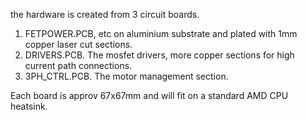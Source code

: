 the hardware is created from 3 circuit boards.

1. FETPOWER.PCB, etc on aluminium substrate and plated with 1mm copper laser cut sections.
2. DRIVERS.PCB. The mosfet drivers, more copper sections for high current path connections.
3. 3PH_CTRL.PCB. The motor management section.

Each board is approv 67x67mm and will fit on a standard AMD CPU heatsink.

